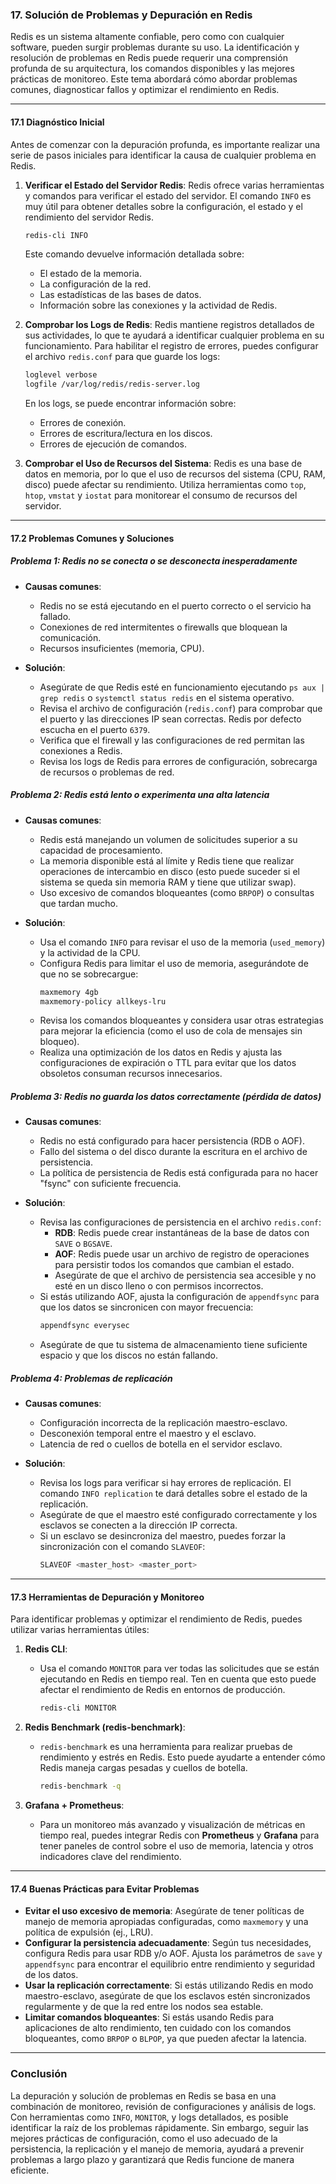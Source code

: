 ### **17. Solución de Problemas y Depuración en Redis**

Redis es un sistema altamente confiable, pero como con cualquier software, pueden surgir problemas durante su uso. La identificación y resolución de problemas en Redis puede requerir una comprensión profunda de su arquitectura, los comandos disponibles y las mejores prácticas de monitoreo. Este tema abordará cómo abordar problemas comunes, diagnosticar fallos y optimizar el rendimiento en Redis.

---

#### **17.1 Diagnóstico Inicial**

Antes de comenzar con la depuración profunda, es importante realizar una serie de pasos iniciales para identificar la causa de cualquier problema en Redis.

1. **Verificar el Estado del Servidor Redis**:
   Redis ofrece varias herramientas y comandos para verificar el estado del servidor. El comando `INFO` es muy útil para obtener detalles sobre la configuración, el estado y el rendimiento del servidor Redis.

   ```bash
   redis-cli INFO
   ```

   Este comando devuelve información detallada sobre:
   - El estado de la memoria.
   - La configuración de la red.
   - Las estadísticas de las bases de datos.
   - Información sobre las conexiones y la actividad de Redis.

2. **Comprobar los Logs de Redis**:
   Redis mantiene registros detallados de sus actividades, lo que te ayudará a identificar cualquier problema en su funcionamiento. Para habilitar el registro de errores, puedes configurar el archivo `redis.conf` para que guarde los logs:

   ```bash
   loglevel verbose
   logfile /var/log/redis/redis-server.log
   ```

   En los logs, se puede encontrar información sobre:
   - Errores de conexión.
   - Errores de escritura/lectura en los discos.
   - Errores de ejecución de comandos.

3. **Comprobar el Uso de Recursos del Sistema**:
   Redis es una base de datos en memoria, por lo que el uso de recursos del sistema (CPU, RAM, disco) puede afectar su rendimiento. Utiliza herramientas como `top`, `htop`, `vmstat` y `iostat` para monitorear el consumo de recursos del servidor.

---

#### **17.2 Problemas Comunes y Soluciones**

##### **Problema 1: Redis no se conecta o se desconecta inesperadamente**

- **Causas comunes**:
  - Redis no se está ejecutando en el puerto correcto o el servicio ha fallado.
  - Conexiones de red intermitentes o firewalls que bloquean la comunicación.
  - Recursos insuficientes (memoria, CPU).

- **Solución**:
  - Asegúrate de que Redis esté en funcionamiento ejecutando `ps aux | grep redis` o `systemctl status redis` en el sistema operativo.
  - Revisa el archivo de configuración (`redis.conf`) para comprobar que el puerto y las direcciones IP sean correctas. Redis por defecto escucha en el puerto `6379`.
  - Verifica que el firewall y las configuraciones de red permitan las conexiones a Redis.
  - Revisa los logs de Redis para errores de configuración, sobrecarga de recursos o problemas de red.

##### **Problema 2: Redis está lento o experimenta una alta latencia**

- **Causas comunes**:
  - Redis está manejando un volumen de solicitudes superior a su capacidad de procesamiento.
  - La memoria disponible está al límite y Redis tiene que realizar operaciones de intercambio en disco (esto puede suceder si el sistema se queda sin memoria RAM y tiene que utilizar swap).
  - Uso excesivo de comandos bloqueantes (como `BRPOP`) o consultas que tardan mucho.

- **Solución**:
  - Usa el comando `INFO` para revisar el uso de la memoria (`used_memory`) y la actividad de la CPU.
  - Configura Redis para limitar el uso de memoria, asegurándote de que no se sobrecargue:
    ```bash
    maxmemory 4gb
    maxmemory-policy allkeys-lru
    ```
  - Revisa los comandos bloqueantes y considera usar otras estrategias para mejorar la eficiencia (como el uso de cola de mensajes sin bloqueo).
  - Realiza una optimización de los datos en Redis y ajusta las configuraciones de expiración o TTL para evitar que los datos obsoletos consuman recursos innecesarios.

##### **Problema 3: Redis no guarda los datos correctamente (pérdida de datos)**

- **Causas comunes**:
  - Redis no está configurado para hacer persistencia (RDB o AOF).
  - Fallo del sistema o del disco durante la escritura en el archivo de persistencia.
  - La política de persistencia de Redis está configurada para no hacer "fsync" con suficiente frecuencia.

- **Solución**:
  - Revisa las configuraciones de persistencia en el archivo `redis.conf`:
    - **RDB**: Redis puede crear instantáneas de la base de datos con `SAVE` o `BGSAVE`.
    - **AOF**: Redis puede usar un archivo de registro de operaciones para persistir todos los comandos que cambian el estado.
    - Asegúrate de que el archivo de persistencia sea accesible y no esté en un disco lleno o con permisos incorrectos.
  - Si estás utilizando AOF, ajusta la configuración de `appendfsync` para que los datos se sincronicen con mayor frecuencia:
    ```bash
    appendfsync everysec
    ```
  - Asegúrate de que tu sistema de almacenamiento tiene suficiente espacio y que los discos no están fallando.

##### **Problema 4: Problemas de replicación**

- **Causas comunes**:
  - Configuración incorrecta de la replicación maestro-esclavo.
  - Desconexión temporal entre el maestro y el esclavo.
  - Latencia de red o cuellos de botella en el servidor esclavo.

- **Solución**:
  - Revisa los logs para verificar si hay errores de replicación. El comando `INFO replication` te dará detalles sobre el estado de la replicación.
  - Asegúrate de que el maestro esté configurado correctamente y los esclavos se conecten a la dirección IP correcta.
  - Si un esclavo se desincroniza del maestro, puedes forzar la sincronización con el comando `SLAVEOF`:
    ```bash
    SLAVEOF <master_host> <master_port>
    ```

---

#### **17.3 Herramientas de Depuración y Monitoreo**

Para identificar problemas y optimizar el rendimiento de Redis, puedes utilizar varias herramientas útiles:

1. **Redis CLI**:
   - Usa el comando `MONITOR` para ver todas las solicitudes que se están ejecutando en Redis en tiempo real. Ten en cuenta que esto puede afectar el rendimiento de Redis en entornos de producción.

     ```bash
     redis-cli MONITOR
     ```

2. **Redis Benchmark (redis-benchmark)**:
   - `redis-benchmark` es una herramienta para realizar pruebas de rendimiento y estrés en Redis. Esto puede ayudarte a entender cómo Redis maneja cargas pesadas y cuellos de botella.
   
     ```bash
     redis-benchmark -q
     ```

3. **Grafana + Prometheus**:
   - Para un monitoreo más avanzado y visualización de métricas en tiempo real, puedes integrar Redis con **Prometheus** y **Grafana** para tener paneles de control sobre el uso de memoria, latencia y otros indicadores clave del rendimiento.

---

#### **17.4 Buenas Prácticas para Evitar Problemas**

- **Evitar el uso excesivo de memoria**: Asegúrate de tener políticas de manejo de memoria apropiadas configuradas, como `maxmemory` y una política de expulsión (ej., LRU).
- **Configurar la persistencia adecuadamente**: Según tus necesidades, configura Redis para usar RDB y/o AOF. Ajusta los parámetros de `save` y `appendfsync` para encontrar el equilibrio entre rendimiento y seguridad de los datos.
- **Usar la replicación correctamente**: Si estás utilizando Redis en modo maestro-esclavo, asegúrate de que los esclavos estén sincronizados regularmente y de que la red entre los nodos sea estable.
- **Limitar comandos bloqueantes**: Si estás usando Redis para aplicaciones de alto rendimiento, ten cuidado con los comandos bloqueantes, como `BRPOP` o `BLPOP`, ya que pueden afectar la latencia.

---

### **Conclusión**

La depuración y solución de problemas en Redis se basa en una combinación de monitoreo, revisión de configuraciones y análisis de logs. Con herramientas como `INFO`, `MONITOR`, y logs detallados, es posible identificar la raíz de los problemas rápidamente. Sin embargo, seguir las mejores prácticas de configuración, como el uso adecuado de la persistencia, la replicación y el manejo de memoria, ayudará a prevenir problemas a largo plazo y garantizará que Redis funcione de manera eficiente.